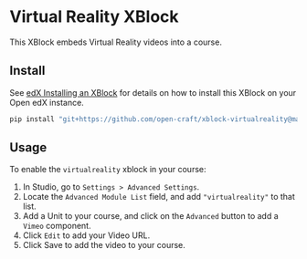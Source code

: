 Virtual Reality XBlock
======================

This XBlock embeds Virtual Reality videos into a course.

Install
-------

See [edX Installing an XBlock](http://edx.readthedocs.io/projects/edx-installing-configuring-and-running/en/latest/configuration/install_xblock.html?highlight=install%20xblock)
for details on how to install this XBlock on your Open edX instance.

```python
pip install "git+https://github.com/open-craft/xblock-virtualreality@master#egg=xblock-virtualreality"
```

Usage
-----

To enable the `virtualreality` xblock in your course:

1. In Studio, go to `Settings > Advanced Settings`.
1. Locate the `Advanced Module List` field, and add `"virtualreality"` to that list.
1. Add a Unit to your course, and click on the `Advanced` button to add a `Vimeo` component.
1. Click `Edit` to add your Video URL.
1. Click Save to add the video to your course.
